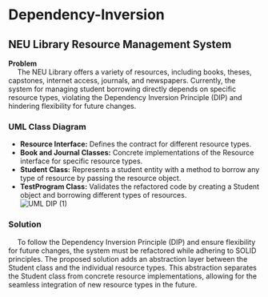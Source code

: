 # Dependency-Inversion

## NEU Library Resource Management System <br>
**Problem**<br>
&emsp; The NEU Library offers a variety of resources, including books, theses, capstones, internet access, journals, and newspapers. Currently, the system for managing student borrowing directly depends on specific resource types, violating the Dependency Inversion Principle (DIP) and hindering flexibility for future changes. <br>

### UML Class Diagram <br>
+ **Resource Interface:** Defines the contract for different resource types. 
+ **Book and Journal Classes:** Concrete implementations of the Resource interface for specific resource types.
+ **Student Class:** Represents a student entity with a method to borrow any type of resource by passing the resource object.
+ **TestProgram Class:** Validates the refactored code by creating a Student object and borrowing different types of resources.<br>
![UML DIP (1)](https://github.com/Julsaurus/Dependency-Inversion/assets/133284711/8305aef1-9a3b-4e24-a662-3da01f9d9c60) <br>

### Solution <br>
&emsp; To follow the Dependency Inversion Principle (DIP) and ensure flexibility for future changes, the system must be refactored while adhering to SOLID principles. The proposed solution adds an abstraction layer between the Student class and the individual resource types. This abstraction separates the Student class from concrete resource implementations, allowing for the seamless integration of new resource types in the future.
